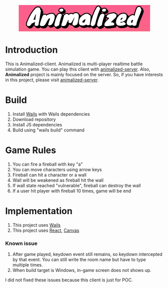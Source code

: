 <p align="center">
  <img src="animalized.png" />
</p>

# Introduction

This is Animalized-client. Animalized is multi-player realtime battle simulation game.
You can play this client with [animalized-server](https://github.com/BJS-kr/animalized-server). Also, **Animalized** project is mainly focused on the server.
So, if you have interests in this project, please visit [animalized-server](https://github.com/BJS-kr/animalized-server).

# Build

1. Install [Wails](https://wails.io/docs/gettingstarted/installation) with Wails dependencies
2. Download repository
3. Install JS dependencies
4. Build using "wails build" command

# Game Rules

1. You can fire a fireball with key "a"
2. You can move characters using arrow keys
3. Fireball can hit a character or a wall
4. Wall will be weakened as fireball hit the wall
5. If wall state reached "vulnerable", fireball can destroy the wall
6. If a user hit player with fireball 10 times, game will be end

# Implementation

1. This project uses [Wails](https://wails.io/)
2. This project uses [React](https://react.dev/), [Canvas](https://developer.mozilla.org/en-US/docs/Web/API/Canvas_API)

### Known issue

1. After game played, keydown event still remains, so keydown intercepted by that event.
   You can still write the room name but have to type multiple times.
2. When build target is Windows, in-game screen does not shows up.

I did not fixed these issues because this client is just for POC.
